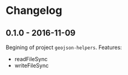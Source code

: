
# Changelog

## 0.1.0 - 2016-11-09

Begining of project `geojson-helpers`.
Features:
- readFileSync
- writeFileSync